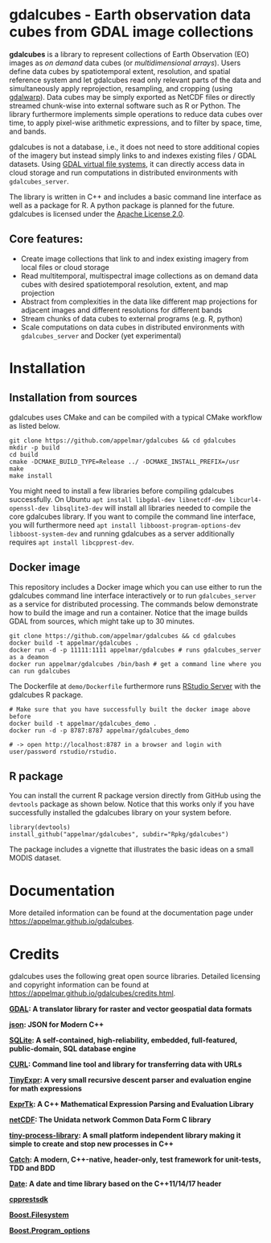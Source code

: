# gdalcubes - Earth observation data cubes from GDAL image collections

**gdalcubes** is a library to represent collections of Earth Observation (EO) images
as _on demand_ data cubes (or _multidimensional arrays_). Users define data cubes by spatiotemporal extent, resolution, and 
spatial reference system and let gdalcubes read only relevant parts of the data and simultaneously apply reprojection, resampling, and cropping (using [gdalwarp](https://www.gdal.org/gdalwarp.html)).
Data cubes may be simply exported as NetCDF files or directly streamed chunk-wise into external software such as R or Python. The library furthermore
implements simple operations to reduce data cubes over time, to apply pixel-wise arithmetic expressions, and to filter by space, time, and bands.

gdalcubes is not a database, i.e., it does not need to store additional copies of the imagery but instead
simply links to and indexes existing files / GDAL datasets. Using [GDAL virtual file systems](https://www.gdal.org/gdal_virtual_file_systems.html), it can directly access
data in cloud storage and run computations in distributed environments with `gdalcubes_server`. 

The library is written in C++ and includes a basic command line interface as well as a package for R. A python package is
planned for the future. gdalcubes is licensed under the [Apache License 2.0](https://www.apache.org/licenses/LICENSE-2.0).

## Core features:

- Create image collections that link to and index existing imagery from local files or cloud storage 
- Read multitemporal, multispectral image collections as on demand data cubes with desired spatiotemporal resolution, extent, and map projection
- Abstract from complexities in the data like different map projections for adjacent images and different resolutions for different bands
- Stream chunks of data cubes to external programs (e.g. R, python)
- Scale computations on data cubes in distributed environments with `gdalcubes_server` and Docker (yet experimental)



# Installation


## Installation from sources

gdalcubes uses CMake and can be compiled with a typical CMake workflow as listed below.

```
git clone https://github.com/appelmar/gdalcubes && cd gdalcubes
mkdir -p build 
cd build 
cmake -DCMAKE_BUILD_TYPE=Release ../ -DCMAKE_INSTALL_PREFIX=/usr
make 
make install
```

You might need to install a few libraries before compiling gdalcubes successfully. On Ubuntu `apt install libgdal-dev libnetcdf-dev libcurl4-openssl-dev libsqlite3-dev` will install all libraries needed to compile 
the core gdalcubes library. If you want to compile the command line interface, you will furthermore need `apt install libboost-program-options-dev libboost-system-dev`
and running gdalcubes as a server additionally requires `apt install libcpprest-dev`.





## Docker image
This repository includes a Docker image which you can use either to run the gdalcubes command line interface interactively
or to run `gdalcubes_server` as a service for distributed processing. The commands below demonstrate how to build the image and run a container.
Notice that the image builds GDAL from sources, which might take up to 30 minutes.
 

```
git clone https://github.com/appelmar/gdalcubes && cd gdalcubes 
docker build -t appelmar/gdalcubes .
docker run -d -p 11111:1111 appelmar/gdalcubes # runs gdalcubes_server as a deamon 
docker run appelmar/gdalcubes /bin/bash # get a command line where you can run gdalcubes 
``` 

The Dockerfile at `demo/Dockerfile` furthermore runs [RStudio Server](https://www.rstudio.com/products/rstudio-server/) with the gdalcubes R package.


```
# Make sure that you have successfully built the docker image above before
docker build -t appelmar/gdalcubes_demo .
docker run -d -p 8787:8787 appelmar/gdalcubes_demo 

# -> open http://localhost:8787 in a browser and login with user/password rstudio/rstudio.
``` 




## R package
You can install the current R package version directly from GitHub using the `devtools` package as shown below.
Notice that this works only if you have successfully installed the gdalcubes library on your system before.

```
library(devtools)
install_github("appelmar/gdalcubes", subdir="Rpkg/gdalcubes")
```

The package includes a vignette that illustrates the basic ideas on a small MODIS dataset.


# Documentation
More detailed information can be found at the documentation page under https://appelmar.github.io/gdalcubes. 



# Credits

gdalcubes uses the following great open source libraries. Detailed licensing and copyright information can be found at https://appelmar.github.io/gdalcubes/credits.html.


**[GDAL](https://www.gdal.org/):  A translator library for raster and vector geospatial data formats**

**[json](https://github.com/nlohmann/json): JSON for Modern C++**

**[SQLite](https://www.sqlite.org/): A self-contained, high-reliability, embedded, full-featured, public-domain, SQL database engine**

**[CURL](https://curl.haxx.se/): Command line tool and library for transferring data with URLs**

**[TinyExpr](https://github.com/codeplea/tinyexpr): A very small recursive descent parser and evaluation engine for math expressions**

**[ExprTk](http://www.partow.net/programming/exprtk/): A C++ Mathematical Expression Parsing and Evaluation Library**
 
**[netCDF](https://www.unidata.ucar.edu/software/netcdf): The Unidata network Common Data Form C library**
   
**[tiny-process-library](https://gitlab.com/eidheim/tiny-process-library): A small platform independent library making it simple to create and stop new processes in C++**

**[Catch](https://www.gdal.org/): A modern, C++-native, header-only, test framework for unit-tests, TDD and BDD**
       
**[Date](https://github.com/HowardHinnant/date): A date and time library based on the C++11/14/17 <chrono> header**   

**[cpprestsdk](https://github.com/Microsoft/cpprestsdk)**

**[Boost.Filesystem](https://www.boost.org/doc/libs/1_68_0/libs/filesystem/doc/index.htm)**

**[Boost.Program_options](https://www.boost.org/doc/libs/1_68_0/doc/html/program_options.html)**

